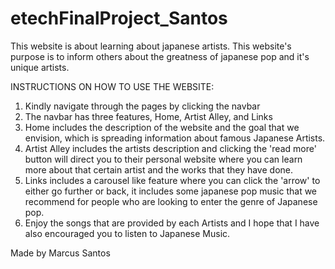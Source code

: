 # etechFinalProject_Santos
This website is about learning about japanese artists.
This website's purpose is to inform others about the greatness of japanese pop and it's unique artists. 


INSTRUCTIONS ON HOW TO USE THE WEBSITE: 

1. Kindly navigate through the pages by clicking the navbar 
2. The navbar has three features, Home, Artist Alley, and Links
3. Home includes the description of the website and the goal that we envision, which is spreading information about famous Japanese Artists.
4. Artist Alley includes the artists description and clicking the 'read more' button will direct you to their personal website where you can learn more about that certain artist and the works that they have done. 
5. Links includes a carousel like feature where you can click the 'arrow' to either go further or back, it includes some japanese pop music that we recommend for people who are looking to enter the genre of Japanese pop. 
6. Enjoy the songs that are provided by each Artists and I hope that I have also encouraged you to listen to Japanese Music.


Made by Marcus Santos

